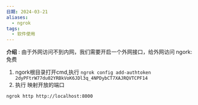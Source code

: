 ```yaml
---
日期: 2024-03-21
aliases:
  - ngrok
tags:
  - 软件使用
---
```

**介绍** : 由于外网访问不到内网，我们需要开启一个外网接口，给外网访问
ngork: 免费

1. ngork根目录打开cmd,执行
`ngrok config add-authtoken 2dyPFtrW77du02YRBkVoK6JDl3q_4NPDybCT7XAJRQVTCPF14`
2. 执行 映射开放的端口
```
ngrok http http://localhost:8000
```

